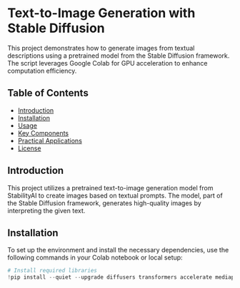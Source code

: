 # Text-to-Image Generation with Stable Diffusion

This project demonstrates how to generate images from textual descriptions using a pretrained model from the Stable Diffusion framework. The script leverages Google Colab for GPU acceleration to enhance computation efficiency.

## Table of Contents
- [Introduction](#introduction)
- [Installation](#installation)
- [Usage](#usage)
- [Key Components](#key-components)
- [Practical Applications](#practical-applications)
- [License](#license)

## Introduction

This project utilizes a pretrained text-to-image generation model from StabilityAI to create images based on textual prompts. The model, part of the Stable Diffusion framework, generates high-quality images by interpreting the given text.

## Installation

To set up the environment and install the necessary dependencies, use the following commands in your Colab notebook or local setup:

```python
# Install required libraries
!pip install --quiet --upgrade diffusers transformers accelerate mediapy
